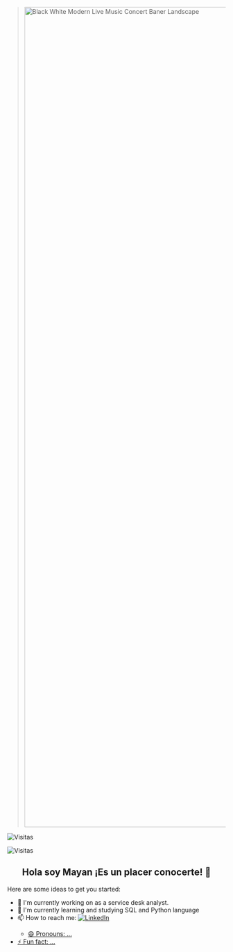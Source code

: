 ><img width="3780" height="1890" alt="Black White Modern Live Music Concert Baner Landscape" src="https://github.com/user-attachments/assets/a250bc43-e33a-4742-b6de-0224f07d3e52" />

  <!-- Badge Visitas -->
  <img src="https://visitor-badge.laobi.icu/badge?page_id=amairani27.amairani27&left_color=0077B5&right_color=lightgrey&left_text=Visitas" alt="Visitas">
</p>

  
  <!-- Badge Visitas uniforme -->
  <img src="https://img.shields.io/badge/Visitas-123-lightgrey?style=flat&labelColor=5bc0de&color=lightgrey" alt="Visitas">
</p>


<h2 align="center">Hola soy Mayan ¡Es un placer conocerte! 👋</h2>

Here are some ideas to get you started:

- 🔭 I'm currently working on as a service desk analyst.
- 🌱 I'm currently learning and studying SQL and Python language
- 📫 How to reach me: 
  <a href="https://www.linkedin.com/in/amairani-garrido-rojas27/">
    <img src="https://img.shields.io/badge/-Amairani%20Garrido-0077B5?style=flat&logo=linkedin&logoColor=white" alt="LinkedIn">
  - 😄 Pronouns: ...
- ⚡ Fun fact: ...




